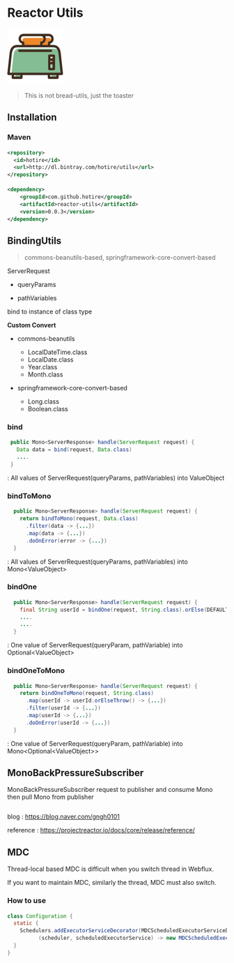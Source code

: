 # Reactor Utils

![toaster](/doc/toaster.png)

> This is not bread-utils, just the toaster

## Installation

### Maven 
```xml
<repository>
  <id>hotire</id>
  <url>http://dl.bintray.com/hotire/utils</url>
</repository>

<dependency>
    <groupId>com.github.hotire</groupId>
    <artifactId>reactor-utils</artifactId>
    <version>0.0.3</version>
</dependency>
```

## BindingUtils

> commons-beanutils-based, springframework-core-convert-based

ServerRequest

- queryParams

- pathVariables

bind to instance of class<T> type

**Custom Convert**

- commons-beanutils
  - LocalDateTime.class
  - LocalDate.class
  - Year.class
  - Month.class

- springframework-core-convert-based
  - Long.class
  - Boolean.class


### bind

```java
 public Mono<ServerResponse> handle(ServerRequest request) {
   Data data = bind(request, Data.class)
   ....
 }   
```
: All values of ServerRequest(queryParams, pathVariables) into ValueObject


### bindToMono
~~~java
  public Mono<ServerResponse> handle(ServerRequest request) {
    return bindToMono(request, Data.class)
      .filter(data -> {...})
      .map(data -> {...})
      .doOnError(error -> {...})
  }   
~~~
: All values of ServerRequest(queryParams, pathVariables) into Mono&#60;ValueObject&#62;

### bindOne
```java
  public Mono<ServerResponse> handle(ServerRequest request) {
    final String userId = bindOne(request, String.class).orElse(DEFAULT);
    ....
    ....
  }  
```
: One value of ServerRequest(queryParam, pathVariable) into Optional&#60;ValueObject&#62;

### bindOneToMono
```java
  public Mono<ServerResponse> handle(ServerRequest request) {
    return bindOneToMono(request, String.class)
      .map(userId -> userId.orElseThrow() -> {...})         
      .filter(userId -> {...})
      .map(userId -> {...})
      .doOnError(userId -> {...})
  }   
```
: One value of ServerRequest(queryParam, pathVariable) into Mono&#60;Optional&#60;ValueObject&#62;&#62;

## MonoBackPressureSubscriber

MonoBackPressureSubscriber request to publisher and consume Mono then pull Mono from publisher

```
```

blog : https://blog.naver.com/gngh0101

reference : https://projectreactor.io/docs/core/release/reference/


## MDC

Thread-local based MDC is difficult when you switch thread in Webflux.

If you want to maintain MDC, similarly the thread, MDC must also switch.


### How to use 

```java
class Configuration {
  static {
    Schedulers.addExecutorServiceDecorator(MDCScheduledExecutorServiceDecorator.class.getName(),
          (scheduler, scheduledExecutorService) -> new MDCScheduledExecutorServiceDecorator(scheduledExecutorService));
  }
}
``` 

